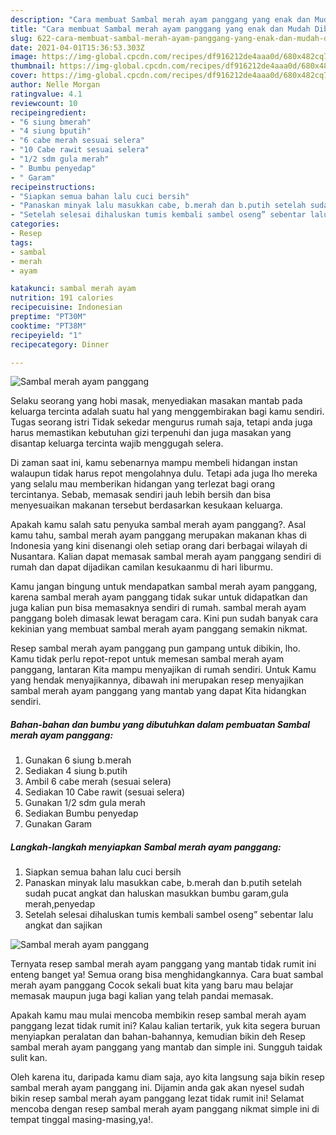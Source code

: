 ```yaml
---
description: "Cara membuat Sambal merah ayam panggang yang enak dan Mudah Dibuat"
title: "Cara membuat Sambal merah ayam panggang yang enak dan Mudah Dibuat"
slug: 622-cara-membuat-sambal-merah-ayam-panggang-yang-enak-dan-mudah-dibuat
date: 2021-04-01T15:36:53.303Z
image: https://img-global.cpcdn.com/recipes/df916212de4aaa0d/680x482cq70/sambal-merah-ayam-panggang-foto-resep-utama.jpg
thumbnail: https://img-global.cpcdn.com/recipes/df916212de4aaa0d/680x482cq70/sambal-merah-ayam-panggang-foto-resep-utama.jpg
cover: https://img-global.cpcdn.com/recipes/df916212de4aaa0d/680x482cq70/sambal-merah-ayam-panggang-foto-resep-utama.jpg
author: Nelle Morgan
ratingvalue: 4.1
reviewcount: 10
recipeingredient:
- "6 siung bmerah"
- "4 siung bputih"
- "6 cabe merah sesuai selera"
- "10 Cabe rawit sesuai selera"
- "1/2 sdm gula merah"
- " Bumbu penyedap"
- " Garam"
recipeinstructions:
- "Siapkan semua bahan lalu cuci bersih"
- "Panaskan minyak lalu masukkan cabe, b.merah dan b.putih setelah sudah pucat angkat dan haluskan masukkan bumbu garam,gula merah,penyedap"
- "Setelah selesai dihaluskan tumis kembali sambel oseng” sebentar lalu angkat dan sajikan"
categories:
- Resep
tags:
- sambal
- merah
- ayam

katakunci: sambal merah ayam 
nutrition: 191 calories
recipecuisine: Indonesian
preptime: "PT30M"
cooktime: "PT38M"
recipeyield: "1"
recipecategory: Dinner

---
```



![Sambal merah ayam panggang](https://img-global.cpcdn.com/recipes/df916212de4aaa0d/680x482cq70/sambal-merah-ayam-panggang-foto-resep-utama.jpg)

Selaku seorang yang hobi masak, menyediakan masakan mantab pada keluarga tercinta adalah suatu hal yang menggembirakan bagi kamu sendiri. Tugas seorang istri Tidak sekedar mengurus rumah saja, tetapi anda juga harus memastikan kebutuhan gizi terpenuhi dan juga masakan yang disantap keluarga tercinta wajib menggugah selera.

Di zaman  saat ini, kamu sebenarnya mampu membeli hidangan instan walaupun tidak harus repot mengolahnya dulu. Tetapi ada juga lho mereka yang selalu mau memberikan hidangan yang terlezat bagi orang tercintanya. Sebab, memasak sendiri jauh lebih bersih dan bisa menyesuaikan makanan tersebut berdasarkan kesukaan keluarga. 



Apakah kamu salah satu penyuka sambal merah ayam panggang?. Asal kamu tahu, sambal merah ayam panggang merupakan makanan khas di Indonesia yang kini disenangi oleh setiap orang dari berbagai wilayah di Nusantara. Kalian dapat memasak sambal merah ayam panggang sendiri di rumah dan dapat dijadikan camilan kesukaanmu di hari liburmu.

Kamu jangan bingung untuk mendapatkan sambal merah ayam panggang, karena sambal merah ayam panggang tidak sukar untuk didapatkan dan juga kalian pun bisa memasaknya sendiri di rumah. sambal merah ayam panggang boleh dimasak lewat beragam cara. Kini pun sudah banyak cara kekinian yang membuat sambal merah ayam panggang semakin nikmat.

Resep sambal merah ayam panggang pun gampang untuk dibikin, lho. Kamu tidak perlu repot-repot untuk memesan sambal merah ayam panggang, lantaran Kita mampu menyajikan di rumah sendiri. Untuk Kamu yang hendak menyajikannya, dibawah ini merupakan resep menyajikan sambal merah ayam panggang yang mantab yang dapat Kita hidangkan sendiri.

<!--inarticleads1-->

##### Bahan-bahan dan bumbu yang dibutuhkan dalam pembuatan Sambal merah ayam panggang:

1. Gunakan 6 siung b.merah
1. Sediakan 4 siung b.putih
1. Ambil 6 cabe merah (sesuai selera)
1. Sediakan 10 Cabe rawit (sesuai selera)
1. Gunakan 1/2 sdm gula merah
1. Sediakan  Bumbu penyedap
1. Gunakan  Garam




<!--inarticleads2-->

##### Langkah-langkah menyiapkan Sambal merah ayam panggang:

1. Siapkan semua bahan lalu cuci bersih
1. Panaskan minyak lalu masukkan cabe, b.merah dan b.putih setelah sudah pucat angkat dan haluskan masukkan bumbu garam,gula merah,penyedap
1. Setelah selesai dihaluskan tumis kembali sambel oseng” sebentar lalu angkat dan sajikan
<img src="https://img-global.cpcdn.com/steps/a69fbc14407c5d9a/160x128cq70/sambal-merah-ayam-panggang-langkah-memasak-3-foto.jpg" alt="Sambal merah ayam panggang">



Ternyata resep sambal merah ayam panggang yang mantab tidak rumit ini enteng banget ya! Semua orang bisa menghidangkannya. Cara buat sambal merah ayam panggang Cocok sekali buat kita yang baru mau belajar memasak maupun juga bagi kalian yang telah pandai memasak.

Apakah kamu mau mulai mencoba membikin resep sambal merah ayam panggang lezat tidak rumit ini? Kalau kalian tertarik, yuk kita segera buruan menyiapkan peralatan dan bahan-bahannya, kemudian bikin deh Resep sambal merah ayam panggang yang mantab dan simple ini. Sungguh taidak sulit kan. 

Oleh karena itu, daripada kamu diam saja, ayo kita langsung saja bikin resep sambal merah ayam panggang ini. Dijamin anda gak akan nyesel sudah bikin resep sambal merah ayam panggang lezat tidak rumit ini! Selamat mencoba dengan resep sambal merah ayam panggang nikmat simple ini di tempat tinggal masing-masing,ya!.

